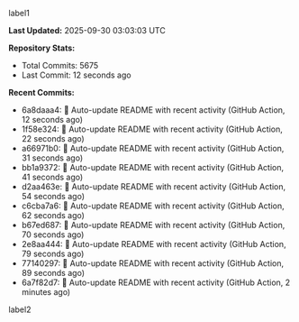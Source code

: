 
label1 
<!-- ACTIVITY_START -->
**Last Updated:** 2025-09-30 03:03:03 UTC

**Repository Stats:**
- Total Commits: 5675
- Last Commit: 12 seconds ago

**Recent Commits:**
- 6a8daaa4: 🤖 Auto-update README with recent activity (GitHub Action, 12 seconds ago)
- 1f58e324: 🤖 Auto-update README with recent activity (GitHub Action, 22 seconds ago)
- a66971b0: 🤖 Auto-update README with recent activity (GitHub Action, 31 seconds ago)
- bb1a9372: 🤖 Auto-update README with recent activity (GitHub Action, 41 seconds ago)
- d2aa463e: 🤖 Auto-update README with recent activity (GitHub Action, 54 seconds ago)
- c6cba7a6: 🤖 Auto-update README with recent activity (GitHub Action, 62 seconds ago)
- b67ed687: 🤖 Auto-update README with recent activity (GitHub Action, 70 seconds ago)
- 2e8aa444: 🤖 Auto-update README with recent activity (GitHub Action, 79 seconds ago)
- 77140297: 🤖 Auto-update README with recent activity (GitHub Action, 89 seconds ago)
- 6a7f82d7: 🤖 Auto-update README with recent activity (GitHub Action, 2 minutes ago)
<!-- ACTIVITY_END -->

label2

